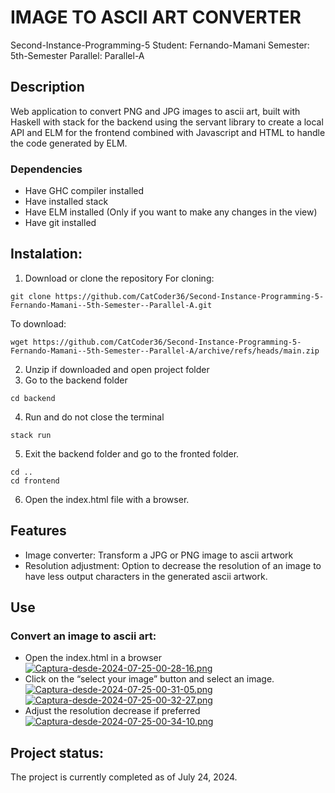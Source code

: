 # IMAGE TO ASCII ART CONVERTER 

Second-Instance-Programming-5
Student: Fernando-Mamani
Semester: 5th-Semester
Parallel: Parallel-A



## Description
Web application to convert PNG and JPG images to ascii art, built with Haskell with stack for the backend using the servant library to create a local API and ELM for the frontend combined with Javascript and HTML to handle the code generated by ELM.

### Dependencies
- Have GHC compiler installed
- Have installed stack
- Have ELM installed (Only if you want to make any changes in the view)
- Have git installed 

## Instalation:

1. Download or clone the repository
For cloning:
```
git clone https://github.com/CatCoder36/Second-Instance-Programming-5-Fernando-Mamani--5th-Semester--Parallel-A.git
```
To download:
```
wget https://github.com/CatCoder36/Second-Instance-Programming-5-Fernando-Mamani--5th-Semester--Parallel-A/archive/refs/heads/main.zip
```

2. Unzip if downloaded and open project folder
3. Go to the backend folder
```
cd backend
```
4. Run and do not close the terminal
```
stack run
```
5. Exit the backend folder and go to the fronted folder.
```
cd ..
cd frontend
```
6. Open the index.html file with a browser.



## Features
- Image converter: Transform a JPG or PNG image to ascii artwork
- Resolution adjustment: Option to decrease the resolution of an image to have less output characters in the generated ascii artwork.

## Use
### Convert an image to ascii art:
- Open the index.html in a browser
[![Captura-desde-2024-07-25-00-28-16.png](https://i.postimg.cc/d3hYMpb1/Captura-desde-2024-07-25-00-28-16.png)](https://postimg.cc/SYb5CTNF)
- Click on the “select your image” button and select an image.
[![Captura-desde-2024-07-25-00-31-05.png](https://i.postimg.cc/xjZQGjmb/Captura-desde-2024-07-25-00-31-05.png)](https://postimg.cc/xqLBn2t0)
[![Captura-desde-2024-07-25-00-32-27.png](https://i.postimg.cc/tg9GRYK8/Captura-desde-2024-07-25-00-32-27.png)](https://postimg.cc/rDZPQFF9)
- Adjust the resolution decrease if preferred
[![Captura-desde-2024-07-25-00-34-10.png](https://i.postimg.cc/W3JBXggF/Captura-desde-2024-07-25-00-34-10.png)](https://postimg.cc/WFTY4D9T)


## Project status: 
The project is currently completed as of July 24, 2024.



